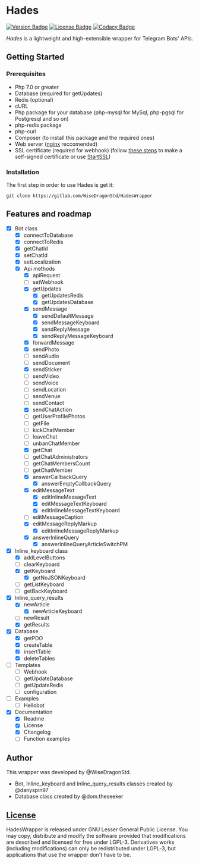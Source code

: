 # Hades
[![Version Badge](https://img.shields.io/badge/version-0.3-lightgrey.svg?style=flat)]()
[![License Badge](https://img.shields.io/badge/license-LGPL-blue.svg?style=flat)]()
[![Codacy Badge](https://api.codacy.com/project/badge/Grade/37c6ba26de864c1e966aa4813b538e96)](https://www.codacy.com/app/danyspin97/HadesWrapper?utm_source=gitlab.com&amp;utm_medium=referral&amp;utm_content=WiseDragonStd/HadesWrapper/&amp;utm_campaign=Badge_Grade)

*Hades* is a lightweight and high-extensible wrapper for Telegram Bots' APIs.

## Getting Started

### Prerequisites
- Php 7.0 or greater
- Database (required for getUpdates)
- Redis (optional)
- cURL
- Php package for your database (php-mysql for MySql, php-pgsql for Postgresql and so on)
- php-redis package
- php-curl
- Composer (to install this package and the required ones)
- Web server ([nginx](http://nginx.org/) reccomended)
- SSL certificate (required for webhook) (follow [these steps](https://devcenter.heroku.com/articles/ssl-certificate-self) to make a self-signed certificate or use [StartSSL](https://www.startssl.com/))

### Installation
The first step in order to use Hades is get it:

```
git clone https://gitlab.com/WiseDragonStd/HadesWrapper
```

## Features and roadmap

- [x] Bot class
    - [x] connectToDatabase
    - [x] connectToRedis
    - [x] getChatId
    - [x] setChatId
    - [x] setLocalization
    - [x] Api methods
        - [x] apiRequest
        - [ ] setWebhook
        - [x] getUpdates
            - [x] getUpdatesRedis
            - [x] getUpdatesDatabase
        - [x] sendMessage
            - [x] sendDefaultMessage
            - [x] sendMessageKeyboard
            - [x] sendReplyMessage
            - [x] sendReplyMessageKeyboard
        - [x] forwardMessage
        - [x] sendPhoto
        - [ ] sendAudio
        - [ ] sendDocument
        - [x] sendSticker
        - [ ] sendVideo
        - [ ] sendVoice
        - [ ] sendLocation
        - [ ] sendVenue
        - [ ] sendContact
        - [x] sendChatAction
        - [ ] getUserProfilePhotos
        - [ ] getFile
        - [ ] kickChatMember
        - [ ] leaveChat
        - [ ] unbanChatMember
        - [x] getChat
        - [ ] getChatAdministrators
        - [ ] getChatMembersCount
        - [ ] getChatMember
        - [x] answerCallbackQuery
            - [x] answerEmptyCallbackQuery
        - [x] editMessageText
            - [x] editInlineMessageText
            - [x] editMessageTextKeyboard
            - [x] editInlineMessageTextKeyboard
        - [ ] editMessageCaption
        - [x] editMessageReplyMarkup
            - [x] editInlineMessageReplyMarkup
        - [x] answerInlineQuery
            - [x] answerInlineQueryArticleSwitchPM
- [x] Inline_keyboard class
    - [x] addLevelButtons
    - [ ] clearKeyboard
    - [x] getKeyboard
        - [x] getNoJSONKeyboard
    - [ ] getListKeyboard
    - [ ] getBackKeyboard
- [x] Inline_query_results
    - [x] newArticle
        - [x] newArticleKeyboard
    - [ ] newResult
    - [x] getResults
- [x] Database
    - [x] getPDO
    - [x] createTable
    - [x] insertTable
    - [x] deleteTables
- [ ] Templates
    - [ ] Webhook
    - [ ] getUpdateDatabase
    - [ ] getUpdateRedis
    - [ ] configuration
- [ ] Examples
    - [ ] Hellobot
- [x] Documentation
    - [x] Readme
    - [x] License
    - [x] Changelog
    - [ ] Function examples

## Author
This wrapper was developed by @WiseDragonStd.
- Bot, Inline_keyboard and Inline_query_results classes created by @danyspin97
- Database class created by @dom.theseeker

## [License](https://www.gnu.org/licenses/lgpl-3.0.en.html)
HadesWrapper is released under GNU Lesser General Public License.
You may copy, distribute and modify the software provided that modifications are described and licensed for free under LGPL-3. Derivatives works (including modifications) can only be redistributed under LGPL-3, but applications that use the wrapper don't have to be.
